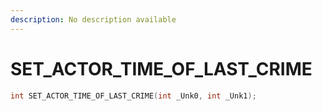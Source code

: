 ```yaml
---
description: No description available 
---
```


# SET_ACTOR_TIME_OF_LAST_CRIME

```cpp
int SET_ACTOR_TIME_OF_LAST_CRIME(int _Unk0, int _Unk1);
```